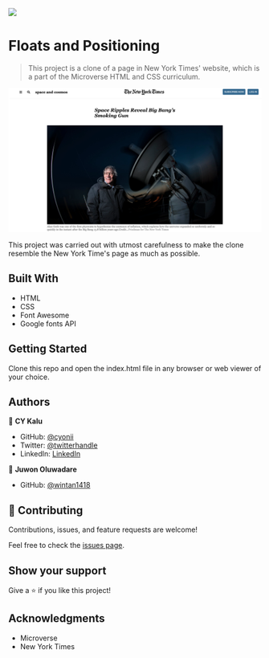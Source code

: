 ![](https://img.shields.io/badge/Microverse-blueviolet)

# Floats and Positioning

> This project is a clone of a page in New York Times' website, which is a part of the Microverse HTML and CSS curriculum.

![screenshot](./images/screenshots/1.png)

This project was carried out with utmost carefulness to make the clone resemble the New York Time's page as much as possible.

## Built With

- HTML
- CSS
- Font Awesome
- Google fonts API

## Getting Started

Clone this repo and open the index.html file in any browser or web viewer of your choice.

## Authors

👤 **CY Kalu**

- GitHub: [@cyonii](https://github.com/cyonii)
- Twitter: [@twitterhandle](https://twitter.com/theOnuoha)
- LinkedIn: [LinkedIn](https://www.linkedin.com/in/silas-kalu-2a9a13199/)

👤 **Juwon Oluwadare**

- GitHub: [@wintan1418](https://github.com/wintan1418)

## 🤝 Contributing

Contributions, issues, and feature requests are welcome!

Feel free to check the [issues page](issues/).

## Show your support

Give a ⭐️ if you like this project!

## Acknowledgments

- Microverse
- New York Times
